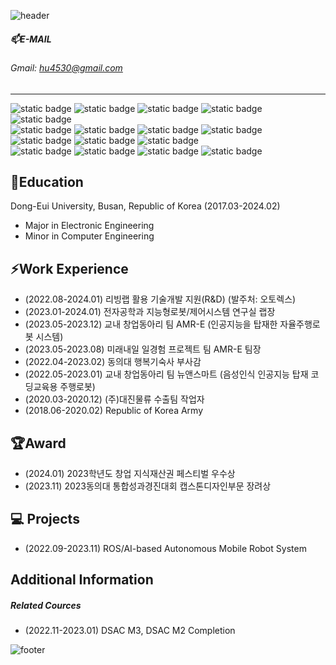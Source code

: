 ![header](https://capsule-render.vercel.app/api?type=soft&color=567ACE&height=20&section=header&text=&fontSize=)


##### 📫E-MAIL   
###### Gmail: hu4530@gmail.com
---
<img alt="static badge" src="https://img.shields.io/badge/Visual Studio-5C2D91?style=flat&logo=visualstudio&logoColor=white"/> <img alt="static badge" src="https://img.shields.io/badge/VSCode-007ACC?style=flat&logo=visualstudiocode&logoColor=white"/> <img alt="static badge" src="https://img.shields.io/badge/Oracle-F80000?style=flat&logo=Oracle&logoColor=white"/> <img alt="static badge" src="https://img.shields.io/badge/Quartus Prime-0071C5?style=flat&logo=intel&logoColor=white"/> <img alt="static badge" src="https://img.shields.io/badge/MATLAB-E95429?style=flat&logo=&logoColor=white"/>    
<img alt="static badge" src="https://img.shields.io/badge/LINUX-FCC624?style=flat&logo=LINUX&logoColor=white"/> <img alt="static badge" src="https://img.shields.io/badge/ROS-22314E?style=flat&logo=ROS&logoColor=white"/> <img alt="static badge" src="https://img.shields.io/badge/Raspberry Pi-A22846?style=flat&logo=raspberrypi&logoColor=white"/> <img alt="static badge" src="https://img.shields.io/badge/Arduino-00878F?style=flat&logo=Arduino&logoColor=white"/>    
<img alt="static badge" src="https://img.shields.io/badge/C-A8B9CC?style=flat&logo=C&logoColor=white"/> <img alt="static badge" src="https://img.shields.io/badge/C++-00599C?style=flat&logo=cplusplus&logoColor=white"/> <img alt="static badge" src="https://img.shields.io/badge/VHDL-0071C5?style=flat&logo=intel&logoColor=white"/>   
<img alt="static badge" src="https://img.shields.io/badge/JAVA-000000?style=flat&logo=jetbrains&logoColor=white"/> <img alt="static badge" src="https://img.shields.io/badge/Flutter-02569B?style=flat&logo=Flutter&logoColor=white"/> <img alt="static badge" src="https://img.shields.io/badge/Firebase-FFCA28?style=flat&logo=firebase&logoColor=white"/> <img alt="static badge" src="https://img.shields.io/badge/Python-3776AB?style=flat&logo=Python&logoColor=white"/>


## 🔭Education
Dong-Eui University, Busan, Republic of Korea (2017.03-2024.02)
 *  Major in Electronic Engineering
 *  Minor in Computer Engineering

## ⚡Work Experience 
* (2022.08-2024.01) 리빙랩 활용 기술개발 지원(R&D) (발주처: 오토렉스)
* (2023.01-2024.01) 전자공학과 지능형로봇/제어시스템 연구실 랩장
* (2023.05-2023.12) 교내 창업동아리 팀 AMR-E (인공지능을 탑재한 자율주행로봇 시스템)
* (2023.05-2023.08) 미래내일 일경험 프로젝트 팀 AMR-E 팀장
* (2022.04-2023.02) 동의대 행복기숙사 부사감
* (2022.05-2023.01) 교내 창업동아리 팀 뉴앤스마트 (음성인식 인공지능 탑재 코딩교육용 주행로봇)
* (2020.03-2020.12) (주)대진물류 수출팀 작업자
* (2018.06-2020.02) Republic of Korea Army

## 🏆Award
* (2024.01) 2023학년도 창업 지식재산권 페스티벌 우수상
* (2023.11) 2023동의대 통합성과경진대회 캡스톤디자인부문 장려상

## 💻 Projects
* (2022.09-2023.11) ROS/AI-based Autonomous Mobile Robot System


## Additional Information
##### Related Cources
* (2022.11-2023.01) DSAC M3, DSAC M2 Completion




![footer](https://capsule-render.vercel.app/api?type=waving&section=footer&color=567ACE&height=120)
